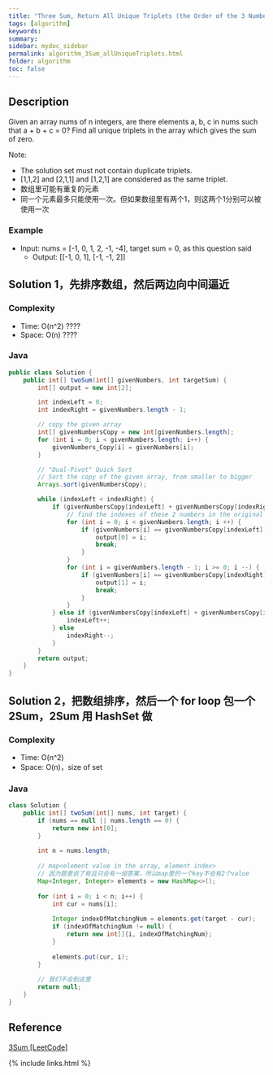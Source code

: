 ```yaml
---
title: "Three Sum, Return All Unique Triplets (the Order of the 3 Numbers in a Triplet Doesn't Matter)"
tags: [algorithm]
keywords:
summary:
sidebar: mydoc_sidebar
permalink: algorithm_3Sum_allUniqueTriplets.html                               
folder: algorithm
toc: false
---
```


## Description
Given an array nums of n integers, are there elements a, b, c in nums such that a + b + c = 0? Find all unique triplets in the array which gives the sum of zero.

Note:
* The solution set must not contain duplicate triplets.
* [1,1,2] and [2,1,1] and [1,2,1] are considered as the same triplet.
* 数组里可能有重复的元素
* 同一个元素最多只能使用一次。但如果数组里有两个1，则这两个1分别可以被使用一次

### Example
* Input: nums = [-1, 0, 1, 2, -1, -4], target sum = 0, as this question said
  * Output: [[-1, 0, 1], [-1, -1, 2]]

## Solution 1，先排序数组，然后两边向中间逼近

### Complexity
* Time: O(n^2)  ????
* Space: O(n)  ????

### Java
```java
public class Solution {
    public int[] twoSum(int[] givenNumbers, int targetSum) {
        int[] output = new int[2];

        int indexLeft = 0;
        int indexRight = givenNumbers.length - 1;

        // copy the given array
        int[] givenNumbersCopy = new int[givenNumbers.length];
        for (int i = 0; i < givenNumbers.length; i++) {
            givenNumbers_Copy[i] = givenNumbers[i];
        }

        // "Dual-Pivot" Quick Sort
        // Sort the copy of the given array, from smaller to bigger
        Arrays.sort(givenNumbersCopy);

        while (indexLeft < indexRight) {
            if (givenNumbersCopy[indexLeft] + givenNumbersCopy[indexRight] == targetSum) {
                // find the indexes of these 2 numbers in the original given array
                for (int i = 0; i < givenNumbers.length; i ++) {
                    if (givenNumbers[i] == givenNumbersCopy[indexLeft])	{
                        output[0] = i;
                        break;
                    }
                }
                for (int i = givenNumbers.length - 1; i >= 0; i --) {
                    if (givenNumbers[i] == givenNumbersCopy[indexRight])	{
                        output[1] = i;
                        break;
                    }
                }
            } else if (givenNumbersCopy[indexLeft] + givenNumbersCopy[indexRight] < targetSum) {
                indexLeft++;
            } else
                indexRight--;
            }
        }
        return output;
    }
}
```

## Solution 2，把数组排序，然后一个 for loop 包一个2Sum，2Sum 用 HashSet 做

### Complexity
* Time: O(n^2)
* Space: O(n)，size of set

### Java
```java
class Solution {
    public int[] twoSum(int[] nums, int target) {
        if (nums == null || nums.length == 0) {
            return new int[0];
        }
        
        int n = nums.length;
        
        // map<element value in the array, element index>
        // 因为题意说了有且只会有一组答案，所以map里的一个key不会有2个value
        Map<Integer, Integer> elements = new HashMap<>();
        
        for (int i = 0; i < n; i++) {
            int cur = nums[i];
            
            Integer indexOfMatchingNum = elements.get(target - cur);
            if (indexOfMatchingNum != null) {
                return new int[]{i, indexOfMatchingNum};
            }
            
            elements.put(cur, i);
        }
        
        // 我们不会到这里
        return null;
    }
}
```

## Reference
[3Sum [LeetCode]](https://leetcode.com/problems/3sum/description/)

{% include links.html %}

